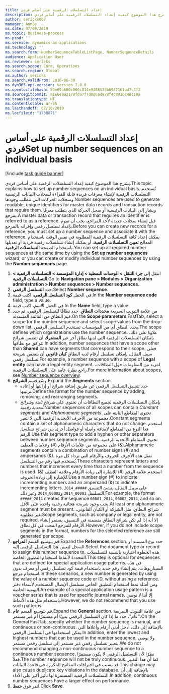 ```yaml
---
title: إعداد التسلسلات الرقمية على أساس فردي
description: يشرح هذا الموضوع كيفية إعداد التسلسلات الرقمية على أساس فردي.
author: sericks007
manager: AnnBe
ms.date: 07/09/2019
ms.topic: business-process
ms.prod: ''
ms.service: dynamics-ax-applications
ms.technology: ''
ms.search.form: NumberSequenceTableListPage, NumberSequenceDetails
audience: Application User
ms.reviewer: sericks
ms.search.scope: Core, Operations
ms.search.region: Global
ms.author: sericks
ms.search.validFrom: 2016-06-30
ms.dyn365.ops.version: Version 7.0.0
ms.openlocfilehash: 58e69b680c006c814e9408135b6947161ad7c4f3
ms.sourcegitcommit: 81e6eaa2178fda7f7d086ad978f4c891bc4ec10a
ms.translationtype: HT
ms.contentlocale: ar-SA
ms.lasthandoff: 07/10/2019
ms.locfileid: "1738871"
---
```

# <a name="set-up-number-sequences-on-an-individual-basis"></a><span data-ttu-id="57c4d-103">إعداد التسلسلات الرقمية على أساس فردي</span><span class="sxs-lookup"><span data-stu-id="57c4d-103">Set up number sequences on an individual basis</span></span>

[!include [task guide banner](../../includes/task-guide-banner.md)]

<span data-ttu-id="57c4d-104">يشرح هذا الموضوع كيفية إعداد التسلسلات الرقمية على أساس فردي.</span><span class="sxs-lookup"><span data-stu-id="57c4d-104">This topic explains how to set up number sequences on an individual basis.</span></span> <span data-ttu-id="57c4d-105">تُستخدم التسلسلات الرقمية لإنشاء معرفات فريدة قابلة للقراءة لسجلات البيانات الرئيسية وسجلات الحركات التي تتطلب وجودها.</span><span class="sxs-lookup"><span data-stu-id="57c4d-105">Number sequences are used to generate readable, unique identifiers for master data records and transaction records that require them.</span></span> <span data-ttu-id="57c4d-106">ويشار إلى البيانات الرئيسية أو سجل الحركة الذي يتطلب معرفًا بمرجع.</span><span class="sxs-lookup"><span data-stu-id="57c4d-106">A master data or transaction record that requires an identifier is referred to as a reference.</span></span> <span data-ttu-id="57c4d-107">قبل إنشاء سجلات جديدة لأحد المراجع، يجب أن تقوم بإعداد تسلسل رقمي وإقرانه بالمرجع.</span><span class="sxs-lookup"><span data-stu-id="57c4d-107">Before you can create new records for a reference, you must set up a number sequence and associate it with the reference.</span></span> <span data-ttu-id="57c4d-108">يمكنك إعداد كافة التسلسلات الرقمية المطلوبة في نفس الوقت باستخدام المعالج **تعيين التسلسلات الرقمية‬**، أو يمكنك إنشاء تسلسلات رقمية فردية أو تعديلها باستخدام الصفحة **التسلسلات الرقمية‬**.</span><span class="sxs-lookup"><span data-stu-id="57c4d-108">You can set up all required number sequences at the same time by using the **Set up number sequences** wizard, or you can create or modify individual number sequences by using the **Number sequences** page.</span></span>

1. <span data-ttu-id="57c4d-109">انتقل إلى **جزء التنقل > الوحدات النمطية > إدارة المؤسسة > التسلسلات الرقمية > التسلسلات الرقمية**.</span><span class="sxs-lookup"><span data-stu-id="57c4d-109">Go to **Navigation pane > Modules > Organization administration > Number sequences > Number sequences**.</span></span>
2. <span data-ttu-id="57c4d-110">حدد **التسلسل الرقمي**.</span><span class="sxs-lookup"><span data-stu-id="57c4d-110">Select **Number sequence**.</span></span>
3. <span data-ttu-id="57c4d-111">في الحقل **كود التسلسل الرقمي‬**، اكتب قيمة.</span><span class="sxs-lookup"><span data-stu-id="57c4d-111">In the **Number sequence code** field, type a value.</span></span>
4. <span data-ttu-id="57c4d-112">في الحقل **الاسم**، اكتب قيمة.</span><span class="sxs-lookup"><span data-stu-id="57c4d-112">In the **Name** field, type a value.</span></span>
5. <span data-ttu-id="57c4d-113">من علامة التبويب السريعة **محددات النطاق**، حدد نطاقًا للتسلسل الرقمي، ثم حدد قيم النطاق من القائمة المنسدلة.</span><span class="sxs-lookup"><span data-stu-id="57c4d-113">On the **Scope parameters** FastTab, select a scope for the number sequence and select scope values from the drop-down list.</span></span> <span data-ttu-id="57c4d-114">يحدد النطاق أي من المؤسسات تستخدم التسلسل الرقمي.</span><span class="sxs-lookup"><span data-stu-id="57c4d-114">The scope defines which organizations use the number sequence.</span></span> <span data-ttu-id="57c4d-115">علاوةً على ذلك، بإمكان التسلسلات الرقمية التي لديها نطاق آخر غير **المشترك** أن تتضمن شرائح تتوافق مع نطاقها.</span><span class="sxs-lookup"><span data-stu-id="57c4d-115">In addition, number sequences that have a scope other than **Shared** can have segments that correspond to their scope.</span></span> <span data-ttu-id="57c4d-116">فعلى سبيل المثال، بإمكان تسلسل أرقام لديه النطاق **كيان قانوني** أن يتضمن شريحة تسلسل رقمي.</span><span class="sxs-lookup"><span data-stu-id="57c4d-116">For example, a number sequence with a scope of **Legal entity** can have a legal entity segment.</span></span> <span data-ttu-id="57c4d-117">لمزيد من المعلومات حول النطاقات، راجع [نظرة عامة على التسلسلات الرقمية](https://github.com/MicrosoftDocs/Dynamics-365-Operations/blob/master/articles/fin-and-ops/organization-administration/number-sequence-overview.md).</span><span class="sxs-lookup"><span data-stu-id="57c4d-117">For more information about scopes, see [Number sequence overview](https://github.com/MicrosoftDocs/Dynamics-365-Operations/blob/master/articles/fin-and-ops/organization-administration/number-sequence-overview.md).</span></span>  
6. <span data-ttu-id="57c4d-118">وسّع قسم **الشرائح**.</span><span class="sxs-lookup"><span data-stu-id="57c4d-118">Expand the **Segments** section.</span></span>
    - <span data-ttu-id="57c4d-119">حدد تنسيق التسلسل الرقمي عن طريق إضافة شرائح أو إزالتها أو إعادة ترتيبها.</span><span class="sxs-lookup"><span data-stu-id="57c4d-119">Define the format for the number sequence by adding, removing, and rearranging segments.</span></span>  
    - <span data-ttu-id="57c4d-120">بإمكان التسلسلات الرقمية لجميع النطاقات أن تحتوي على *شرائح ثابتة* و*شرائح أبجدية رقمية*.</span><span class="sxs-lookup"><span data-stu-id="57c4d-120">Number sequences of all scopes can contain *Constant segments* and *Alphanumeric segments*.</span></span> <span data-ttu-id="57c4d-121">تحتوي المقاطع الثابتة على مجموعة من الأحرف الأبجدية الرقمية التي لا تتغير.</span><span class="sxs-lookup"><span data-stu-id="57c4d-121">Constant segments contain a set of alphanumeric characters that do not change.</span></span> <span data-ttu-id="57c4d-122">استخدم هذا النوع من المقاطع لإضافة واصلة أو فواصل أخرى بين شرائح تسلسل الرقم.</span><span class="sxs-lookup"><span data-stu-id="57c4d-122">Use this segment type to add a hyphen or other separators between number sequence segments.</span></span> <span data-ttu-id="57c4d-123">تحتوي المقاطع الأبجدية الرقمية على مجموعة من علامات الأرقام (#) وعلامات العطف (&).</span><span class="sxs-lookup"><span data-stu-id="57c4d-123">Alphanumeric segments contain a combination of number signs (#) and ampersands (&).</span></span> <span data-ttu-id="57c4d-124">تمثل هذه الأحرف الحروف والأرقام التي تزداد كل مرة يُستخدم فيها رقم من التسلسل.</span><span class="sxs-lookup"><span data-stu-id="57c4d-124">These characters represent letters and numbers that increment every time that a number from the sequence is used.</span></span> <span data-ttu-id="57c4d-125">استخدم علامة الرقم (#) للإشارة إلى زيادة الأرقام وعلامة العطف (&) للإشارة إلى زيادة الحروف.</span><span class="sxs-lookup"><span data-stu-id="57c4d-125">Use a number sign (#) to indicate incrementing numbers and an ampersand (&) to indicate incrementing letters.</span></span> <span data-ttu-id="57c4d-126">على سبيل المثال، ينشئ التنسيق `#####_2014` التسلسل `00001_2014` و`00002_2014` وغير ذلك.</span><span class="sxs-lookup"><span data-stu-id="57c4d-126">For example, the format `#####_2014` creates the sequence `00001_2014`, `00002_2014`, and so on.</span></span> <span data-ttu-id="57c4d-127">يجب وجود شريحة هجائية رقمية واحدة على الأقل.</span><span class="sxs-lookup"><span data-stu-id="57c4d-127">At least one alphanumeric segment must be present.</span></span> <span data-ttu-id="57c4d-128">شرائح النطاق، مثل الشركة أو الكيان القانوني، غير مطلوبة.</span><span class="sxs-lookup"><span data-stu-id="57c4d-128">Scope segments, such as company or legal entity, are not required.</span></span> <span data-ttu-id="57c4d-129">إلا أنه إذا لم تكن شرائح النطاق متضمنة في التنسيق، يستمر إنشاء الأرقام للمرجع المحدد في كل نطاق.</span><span class="sxs-lookup"><span data-stu-id="57c4d-129">However, if you do not include scope segments in the format, numbers for the selected reference are still generated per scope.</span></span>  
7. <span data-ttu-id="57c4d-130">قم بتوسيع القسم **المراجع**.</span><span class="sxs-lookup"><span data-stu-id="57c4d-130">Expand the **References** section.</span></span> <span data-ttu-id="57c4d-131">حدد نوع المستند أو السجل لتعيين هذا التسلسل الرقمي إليه.</span><span class="sxs-lookup"><span data-stu-id="57c4d-131">Select the document type or record to assign this number sequence to.</span></span> <span data-ttu-id="57c4d-132">هذه الخطوة اختيارية بالنسبة للتسلسلات المحددة لأنماط استخدام التطبيق الخاصة.</span><span class="sxs-lookup"><span data-stu-id="57c4d-132">This step is optional for sequences that are defined for special application usage patterns.</span></span> <span data-ttu-id="57c4d-133">في هذه السيناريوهات، يتم إنشاء رقم جديد باستخدام قيمة كود تسلسل رقمي أو معرف بدون استخدام مرجع.</span><span class="sxs-lookup"><span data-stu-id="57c4d-133">In these scenarios, a new number is generated by using the value of a number sequence code or ID, without using a reference.</span></span> <span data-ttu-id="57c4d-134">ومن أمثلة نمط استخدام التطبيق الخاص مسلسل الإيصال المستخدم لأسماء دفتر اليومية الخاصة.</span><span class="sxs-lookup"><span data-stu-id="57c4d-134">An example of a special application usage pattern is a voucher series that is used for specific journal names.</span></span> <span data-ttu-id="57c4d-135">إلا أننا لا نوصي باستخدام مثل هذه الأنماط.</span><span class="sxs-lookup"><span data-stu-id="57c4d-135">However, we do not recommend that you use such patterns.</span></span>  
8. <span data-ttu-id="57c4d-136">قم بتوسيع القسم **عام**.</span><span class="sxs-lookup"><span data-stu-id="57c4d-136">Expand the **General** section.</span></span> <span data-ttu-id="57c4d-137">من علامة التبويب السريعة "عام"، حدد ما إذا كان التسلسل الرقمي يدويًا أم مستمرًا أم غير مستمر.</span><span class="sxs-lookup"><span data-stu-id="57c4d-137">On the General FastTab, specify whether the number sequence is manual, and continuous or non-continuous.</span></span> <span data-ttu-id="57c4d-138">بالإضافة إلى ذلك، أدخل أدنى أرقام وأعلاها التي يمكن استخدامها في التسلسل الرقمي.</span><span class="sxs-lookup"><span data-stu-id="57c4d-138">In addition, enter the lowest and highest numbers that can be used in the number sequence.</span></span> <span data-ttu-id="57c4d-139">ولا نوصي بتغيير تسلسل رقمي غير مستمر إلى تسلسل رقمي مستمر.</span><span class="sxs-lookup"><span data-stu-id="57c4d-139">We do not recommend changing a non-continuous number sequence to a continuous number sequence.</span></span> <span data-ttu-id="57c4d-140">نظرًا لأن التسلسل الرقمي لا يكون مستمرًا فعلاً.</span><span class="sxs-lookup"><span data-stu-id="57c4d-140">The number sequence will not be truly continuous.</span></span> <span data-ttu-id="57c4d-141">كما أن هذا التغيير قد يسبب في اختراقات المفاتيح المكررة في قاعدة البيانات.</span><span class="sxs-lookup"><span data-stu-id="57c4d-141">This change may also cause duplicate key violations in the database.</span></span> <span data-ttu-id="57c4d-142">بالإضافة إلى أن التسلسلات الرقمية المستمرة لها تأثير أكبر على الأداء.</span><span class="sxs-lookup"><span data-stu-id="57c4d-142">In addition, continuous number sequences have a larger effect on performance.</span></span>   
9. <span data-ttu-id="57c4d-143">انقر فوق **حفظ**.</span><span class="sxs-lookup"><span data-stu-id="57c4d-143">Click **Save**.</span></span>


